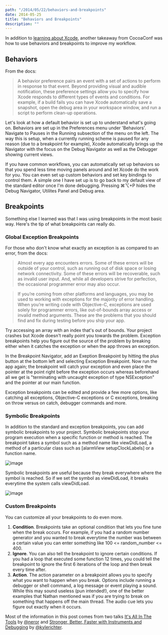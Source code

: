 ```yaml
---
path: "/2014/05/22/behaviors-and-breakpoints"
date: 2014-05-25
title: "Behaviors and Breakpoints"
description: ""
---
```


In addition to [learning about Xcode](http://www.pasanpremaratne.com/2014/05/16/becoming-an-xcode-power-user/), another takeaway from CocoaConf was how to use behaviors and breakpoints to improve my workflow.

## Behaviors

From the docs:

>A behavior preference pairs an event with a set of actions to perform in response to that event. Beyond providing visual and audible notification, these preference settings allow you to specify how Xcode responds to different types of events and conditions. For example, if a build fails you can have Xcode automatically save a snapshot, open the debug area in your workspace window, and run a script to perform clean-up operations.

Let's look at how a default behavior is set up to understand what's going on. Behaviors are set up in the Preferences menu under 'Behaviors'. Navigate to Pauses in the Running subsection of the menu on the left. The way this is setup, when a currently running scheme is paused for any reason (due to a breakpoint for example), Xcode automatically brings up the Navigator with the focus on the Debug Navigator as well as the Debugger showing current views.  

If you have common workflows, you can automatically set up behaviors so that you spend less time moving panels around and let Xcode do the work for you.  You can even set up custom behaviors and set key bindings to control them. A simple one I have set up is to go back to my default view of the standard editor once I'm done debugging. Pressing ⌘⌥+P hides the Debug Navigator, Utilites Panel and Debug area.

## Breakpoints

Something else I learned was that I was using breakpoints in the most basic way. Here's the tip of what breakpoints can really do.

### Global Exception Breakpoints 

For those who don't know what exactly an exception is as compared to an error, from the docs:

>Almost every app encounters errors. Some of these errors will be outside of your control, such as running out of disk space or losing network connectivity. Some of these errors will be recoverable, such as invalid user input. And, while all developers strive for perfection, the occasional programmer error may also occur.

>If you’re coming from other platforms and languages, you may be used to working with exceptions for the majority of error handling. When you’re writing code with Objective-C, exceptions are used solely for programmer errors, like out-of-bounds array access or invalid method arguments. These are the problems that you should find and fix during testing before you ship your app.

Try accessing an array with an index that's out of bounds. Your project crashes but Xcode doesn't really point you towards the problem. Exception breakpoints help you figure out the source of the problem by breaking either when it catches the exception or when the app throws an exception. 

In the Breakpoint Navigator, add an Exeption Breakpoint by hitting the plus button at the bottom left and selecting Exception Breakpoint. Now run the app again; the breakpoint will catch your exception and even place the pointer at the point right before the exception occurs whereas beforehand all we get is "terminating with uncaught exception of type NSException" and the pointer at our main function.

Exception breakpoints can be edited and provide a few more options, like catching all exceptions, Objective-C exceptions or C exceptions, breaking on throw versus on catch, debugger commands and more. 

### Symbolic Breakpoints

In addition to the standard and exception breakpoints, you can add symbolic breakpoints to your project. Symbolic breakpoints stop your program execution when a specific function or method is reached. The breakpoint takes a symbol such as a method name like viewDidLoad, a method of a particular class such as [alarmView setupClockLabels] or a function name. 

![image](https://cl.ly/0F2K2t3B1i0v/Image%202014-05-22%20at%2010.52.34%20PM.png)

Symbolic breakpoints are useful because they break everywhere where the symbol is reached. So if we set the symbol as viewDidLoad, it breaks everytime the system calls viewDidLoad. 

![image](https://cl.ly/253H2q2v3105/SymbolicBreakpointViewDidLoad.png)

### Custom Breakpoints

You can customize all your breakpoints to do even more.

1. **Condition**. Breakpoints take an optional condition that lets you fine tune when the break occurs. For example, if you had a random number generator and you wanted to break everytime the number was between a certain value you can enter something like 100 <= random_number <= 400.
2. **Ignore**. You can also tell the breakpoint to ignore certain conditions. If you had a loop that executed some function 12 times, you could tell the breakpoint to ignore the first 6 iterations of the loop and then break every time after.
3. **Action**. The action parameter on a breakpoint allows you to specify what you want to happen when you break. Options include running a debugger or shell command, a log message or event playing a sound. While this may sound useless (pun intended!), one of the better examples that Nathan mentioned was if you are trying to break on something that happens off the main thread. The audio cue lets you figure out exactly when it occurs.

Most of the information in this post comes from two talks [It's All In The Tools](https://speakerdeck.com/neror/its-all-in-the-tools) by [@neror](https://twitter.com/neror) and [Stronger, Better, Faster with Instruments and Debugging](http://f.cl.ly/items/3J0f3R1k2g0P3r460O2o/idevInstruments.pdf) by [@kylerichter](https://twitter.com/kylerichter).